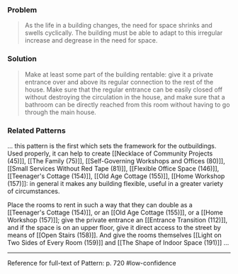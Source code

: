 ### Problem
>As the life in a building changes, the need for space shrinks and swells cyclically. The building must be able to adapt to this irregular increase and degrease in the need for space.

### Solution
>Make at least some part of the building rentable: give it a private entrance over and above its regular connection to the rest of the house. Make sure that the regular entrance can be easily closed off without destroying the circulation in the house, and make sure that a bathroom can be directly reached from this room without having to go through the main house.

### Related Patterns
... this pattern is the first which sets the framework for the outbuildings. Used properly, it can help to create [[Necklace of Community Projects (45)]], [[The Family (75)]], [[Self-Governing Workshops and Offices (80)]], [[Small Services Without Red Tape (81)]], [[Flexible Office Space (146)]], [[Teenager's Cottage (154)]], [[Old Age Cottage (155)]], [[Home Workshop (157)]]: in general it makes any building flexible, useful in a greater variety of circumstances.

Place the rooms to rent in such a way that they can double as a [[Teenager's Cottage (154)]], or an [[Old Age Cottage (155)]], or a [[Home Workshop (157)]]; give the private entrance an [[Entrance Transition (112)]], and if the space is on an upper floor, give it direct access to the street by means of [[Open Stairs (158)]]. And give the rooms themselves [[Light on Two Sides of Every Room (159)]] and [[The Shape of Indoor Space (191)]] ...

---
Reference for full-text of Pattern: p. 720 #low-confidence 